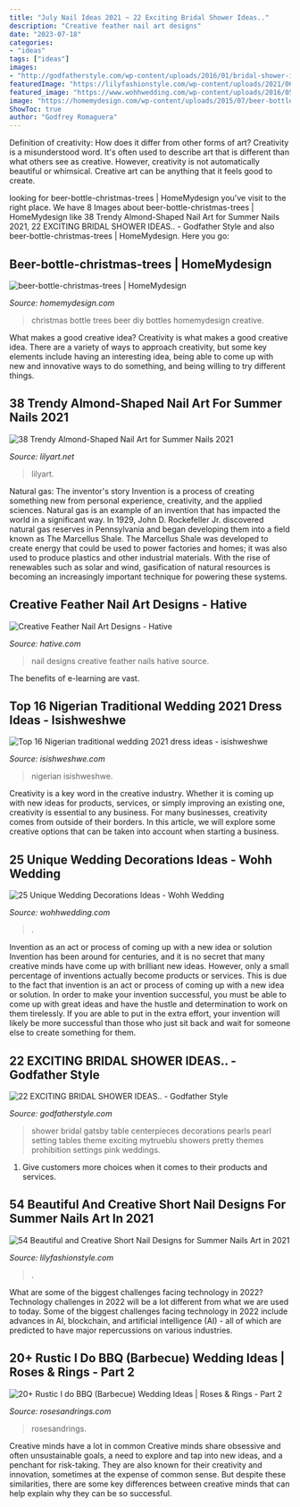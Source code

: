 ```yaml
---
title: "July Nail Ideas 2021 ~ 22 Exciting Bridal Shower Ideas.."
description: "Creative feather nail art designs"
date: "2023-07-18"
categories:
- "ideas"
tags: ["ideas"]
images:
- "http://godfatherstyle.com/wp-content/uploads/2016/01/bridal-shower-ideas-....6.jpg"
featuredImage: "https://lilyfashionstyle.com/wp-content/uploads/2021/06/3-3.jpg"
featured_image: "https://www.wohhwedding.com/wp-content/uploads/2016/05/Unique-Fall-Wedding-Centerpieces-Decorations.jpg"
image: "https://homemydesign.com/wp-content/uploads/2015/07/beer-bottle-christmas-trees.jpg"
ShowToc: true
author: "Godfrey Romaguera"
---
```



Definition of creativity: How does it differ from other forms of art?
Creativity is a misunderstood word. It's often used to describe art that is different than what others see as creative. However, creativity is not automatically beautiful or whimsical. Creative art can be anything that it feels good to create.

	

		
looking for beer-bottle-christmas-trees | HomeMydesign you've visit to the right place. We have 8 Images about beer-bottle-christmas-trees | HomeMydesign like 38 Trendy Almond-Shaped Nail Art for Summer Nails 2021, 22 EXCITING BRIDAL SHOWER IDEAS.. - Godfather Style and also beer-bottle-christmas-trees | HomeMydesign. Here you go:
		
    
## Beer-bottle-christmas-trees | HomeMydesign

<img loading=lazy src="https://homemydesign.com/wp-content/uploads/2015/07/beer-bottle-christmas-trees.jpg" onerror="this.onerror=null;this.src='https://tse4.mm.bing.net/th?id=OIP.vLODJXUlfTe3s-egDbiUnAHaP1&amp;pid=15.1';" alt="beer-bottle-christmas-trees | HomeMydesign">

_Source: homemydesign.com_

>christmas bottle trees beer diy bottles homemydesign creative. 

	

What makes a good creative idea?
Creativity is what makes a good creative idea. There are a variety of ways to approach creativity, but some key elements include having an interesting idea, being able to come up with new and innovative ways to do something, and being willing to try different things.

    
## 38 Trendy Almond-Shaped Nail Art For Summer Nails 2021

<img loading=lazy src="https://lilyart.net/wp-content/uploads/2021/06/37-3.jpg" onerror="this.onerror=null;this.src='https://tse4.mm.bing.net/th?id=OIP.Ujq4zA9J4oV4Y468COQeuAHaLH&amp;pid=15.1';" alt="38 Trendy Almond-Shaped Nail Art for Summer Nails 2021">

_Source: lilyart.net_

>lilyart. 

	

Natural gas: The inventor's story
Invention is a process of creating something new from personal experience, creativity, and the applied sciences. Natural gas is an example of an invention that has impacted the world in a significant way. In 1929, John D. Rockefeller Jr. discovered natural gas reserves in Pennsylvania and began developing them into a field known as The Marcellus Shale. The Marcellus Shale was developed to create energy that could be used to power factories and homes; it was also used to produce plastics and other industrial materials. With the rise of renewables such as solar and wind, gasification of natural resources is becoming an increasingly important technique for powering these systems.

    
## Creative Feather Nail Art Designs - Hative

<img loading=lazy src="https://hative.com/wp-content/uploads/2015/02/feather-nails/15-feather-nail-art.jpg" onerror="this.onerror=null;this.src='https://tse2.mm.bing.net/th?id=OIP.dlSfXATIxk-91CT1sh4WHQHaHa&amp;pid=15.1';" alt="Creative Feather Nail Art Designs - Hative">

_Source: hative.com_

>nail designs creative feather nails hative source. 

	

The benefits of e-learning are vast.

    
## Top 16 Nigerian Traditional Wedding 2021 Dress Ideas - Isishweshwe

<img loading=lazy src="https://isishweshwe.com/wp-content/uploads/2021/04/nigerian-traditional-wedding-dresses-2021-3.jpg" onerror="this.onerror=null;this.src='https://tse3.mm.bing.net/th?id=OIP.uHBmHzr7JgxuYODmJVOACwHaJQ&amp;pid=15.1';" alt="Top 16 Nigerian traditional wedding 2021 dress ideas - isishweshwe">

_Source: isishweshwe.com_

>nigerian isishweshwe. 

	

Creativity is a key word in the creative industry. Whether it is coming up with new ideas for products, services, or simply improving an existing one, creativity is essential to any business. For many businesses, creativity comes from outside of their borders. In this article, we will explore some creative options that can be taken into account when starting a business.

    
## 25 Unique Wedding Decorations Ideas - Wohh Wedding

<img loading=lazy src="https://www.wohhwedding.com/wp-content/uploads/2016/05/Unique-Fall-Wedding-Centerpieces-Decorations.jpg" onerror="this.onerror=null;this.src='https://tse4.mm.bing.net/th?id=OIP.DYNnPzbE0D6mW41anqAtDAHaLI&amp;pid=15.1';" alt="25 Unique Wedding Decorations Ideas - Wohh Wedding">

_Source: wohhwedding.com_

>. 

	

Invention as an act or process of coming up with a new idea or solution
Invention has been around for centuries, and it is no secret that many creative minds have come up with brilliant new ideas. However, only a small percentage of inventions actually become products or services. This is due to the fact that invention is an act or process of coming up with a new idea or solution. In order to make your invention successful, you must be able to come up with great ideas and have the hustle and determination to work on them tirelessly. If you are able to put in the extra effort, your invention will likely be more successful than those who just sit back and wait for someone else to create something for them.

    
## 22 EXCITING BRIDAL SHOWER IDEAS.. - Godfather Style

<img loading=lazy src="http://godfatherstyle.com/wp-content/uploads/2016/01/bridal-shower-ideas-....6.jpg" onerror="this.onerror=null;this.src='https://tse3.mm.bing.net/th?id=OIP.jK3Blv1tfHqQNpqzXE-xuQHaLH&amp;pid=15.1';" alt="22 EXCITING BRIDAL SHOWER IDEAS.. - Godfather Style">

_Source: godfatherstyle.com_

>shower bridal gatsby table centerpieces decorations pearls pearl setting tables theme exciting mytrueblu showers pretty themes prohibition settings pink weddings. 

	

1. Give customers more choices when it comes to their products and services.

    
## 54 Beautiful And Creative Short Nail Designs For Summer Nails Art In 2021

<img loading=lazy src="https://lilyfashionstyle.com/wp-content/uploads/2021/06/3-3.jpg" onerror="this.onerror=null;this.src='https://tse3.mm.bing.net/th?id=OIP.q9sr89kjrKtT2pfaX-wUdQHaLH&amp;pid=15.1';" alt="54 Beautiful and Creative Short Nail Designs for Summer Nails Art in 2021">

_Source: lilyfashionstyle.com_

>. 

	

What are some of the biggest challenges facing technology in 2022?
Technology challenges in 2022 will be a lot different from what we are used to today. Some of the biggest challenges facing technology in 2022 include advances in AI, blockchain, and artificial intelligence (AI) - all of which are predicted to have major repercussions on various industries.

    
## 20+ Rustic I Do BBQ (Barbecue) Wedding Ideas | Roses &amp; Rings - Part 2

<img loading=lazy src="http://www.rosesandrings.com/wp-content/uploads/2018/01/summer-bbq-wedding-food-ideas-e1577032847772.jpg" onerror="this.onerror=null;this.src='https://tse3.mm.bing.net/th?id=OIP.SrUYNFss9vdySlQMcOfWDwHaLH&amp;pid=15.1';" alt="20+ Rustic I do BBQ (Barbecue) Wedding Ideas | Roses &amp; Rings - Part 2">

_Source: rosesandrings.com_

>rosesandrings. 

	

Creative minds have a lot in common
Creative minds share obsessive and often unsustainable goals, a need to explore and tap into new ideas, and a penchant for risk-taking. They are also known for their creativity and innovation, sometimes at the expense of common sense. But despite these similarities, there are some key differences between creative minds that can help explain why they can be so successful.

